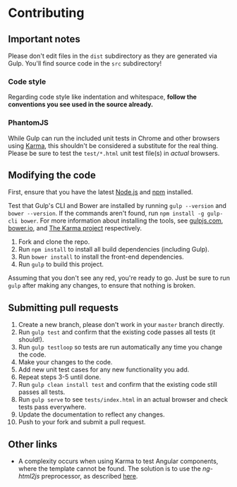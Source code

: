 # Contributing

## Important notes
Please don't edit files in the `dist` subdirectory as they are generated via Gulp. You'll find source code in the `src` subdirectory!

### Code style
Regarding code style like indentation and whitespace, **follow the conventions you see used in the source already.**

### PhantomJS
While Gulp can run the included unit tests in Chrome and other browsers using [Karma](http://marka-runner.github.io), this shouldn't be considered a substitute for the real thing. Please be sure to test the `test/*.html` unit test file(s) in _actual_ browsers.

## Modifying the code
First, ensure that you have the latest [Node.js](http://nodejs.org/) and [npm](http://npmjs.org/) installed.

Test that Gulp's CLI and Bower are installed by running `gulp --version` and `bower --version`.  If the commands aren't found, run `npm install -g gulp-cli bower`.  For more information about installing the tools, see [gulpjs.com](http://gulpjs.com), [bower.io](http://bower.io/), and [The Karma project](https://karma-runner.github.io) respectively.

1. Fork and clone the repo.
1. Run `npm install` to install all build dependencies (including Gulp).
1. Run `bower install` to install the front-end dependencies.
1. Run `gulp` to build this project.

Assuming that you don't see any red, you're ready to go. Just be sure to run `gulp` after making any changes, to ensure that nothing is broken.

## Submitting pull requests

1. Create a new branch, please don't work in your `master` branch directly.
1. Run `gulp test` and confirm that the existing code passes all tests (it should!).
1. Run `gulp testloop` so tests are run automatically any time you change the code.
1. Make your changes to the code.
1. Add new unit test cases for any new functionality you add.
1. Repeat steps 3-5 until done.
1. Run `gulp clean install test` and confirm that the existing code still passes all tests.
1. Run `gulp serve` to see `tests/index.html` in an actual browser and check tests pass everywhere.
1. Update the documentation to reflect any changes.
1. Push to your fork and submit a pull request.

## Other links

- A complexity occurs when using Karma to test Angular components, where the template cannot be found. The
  solution is to use the _ng-html2js_ preprocessor, as described [here](http://busypeoples.github.io/post/testing-angularjs-directives/).

